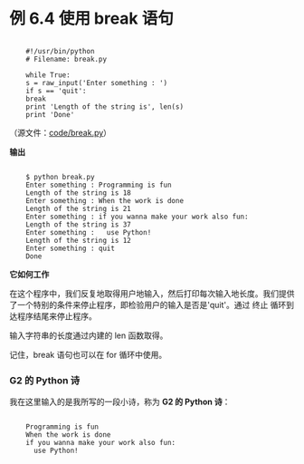 # 例 6.4 使用 break 语句

```

    #!/usr/bin/python
    # Filename: break.py
    
    while True:
    s = raw_input('Enter something : ')
    if s == 'quit':
    break
    print 'Length of the string is', len(s)
    print 'Done'

```

（源文件：[code/break.py](http://woodpecker.org.cn/abyteofpython_cn/chinese/code/break.py)）

**输出**

```

    $ python break.py
    Enter something : Programming is fun
    Length of the string is 18
    Enter something : When the work is done
    Length of the string is 21
    Enter something : if you wanna make your work also fun:
    Length of the string is 37
    Enter something :   use Python!
    Length of the string is 12
    Enter something : quit
    Done

```


**它如何工作**

在这个程序中，我们反复地取得用户地输入，然后打印每次输入地长度。我们提供了一个特别的条件来停止程序，即检验用户的输入是否是'quit'。通过 终止 循环到达程序结尾来停止程序。

输入字符串的长度通过内建的 len 函数取得。

记住，break 语句也可以在 for 循环中使用。

### G2 的 Python 诗

我在这里输入的是我所写的一段小诗，称为 **G2 的 Python 诗**：

```

    Programming is fun
    When the work is done
    if you wanna make your work also fun:
      use Python!

```